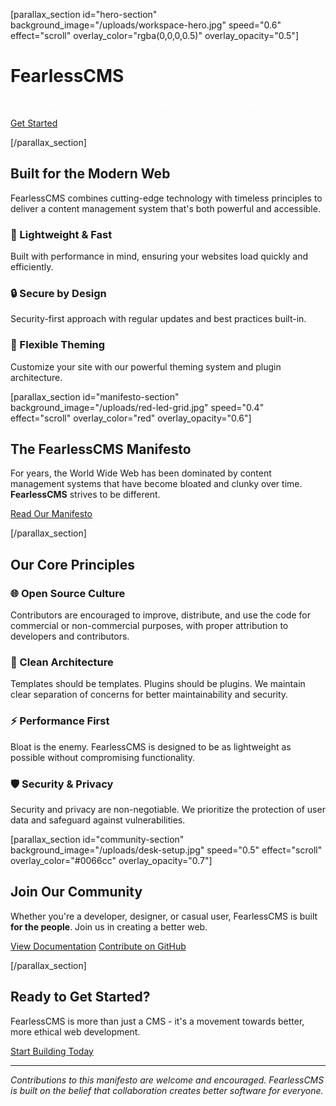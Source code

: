 <!-- json {
    "title": "FearlessCMS",
    "editor_mode": "html",
    "template": "home"
} -->

[parallax_section id="hero-section" background_image="/uploads/workspace-hero.jpg" speed="0.6" effect="scroll" overlay_color="rgba(0,0,0,0.5)" overlay_opacity="0.5"]

<h1>FearlessCMS</h1>

<p><span style="color: #fff">Modern, powerful content management for fearless developers</span></p>

<p><a href="/documentation" class="btn-primary">Get Started</a></p>

[/parallax_section]

<h2>Built for the Modern Web</h2>

<p>FearlessCMS combines cutting-edge technology with timeless principles to deliver a content management system that's both powerful and accessible.</p>

<div class="feature-card">
    <h3>🚀 Lightweight & Fast</h3>
    <p>Built with performance in mind, ensuring your websites load quickly and efficiently.</p>
</div>

<div class="feature-card">
    <h3>🔒 Secure by Design</h3>
    <p>Security-first approach with regular updates and best practices built-in.</p>
</div>

<div class="feature-card">
    <h3>🎨 Flexible Theming</h3>
    <p>Customize your site with our powerful theming system and plugin architecture.</p>
</div>

[parallax_section id="manifesto-section" background_image="/uploads/red-led-grid.jpg" speed="0.4" effect="scroll" overlay_color="red" overlay_opacity="0.6"]

<h2>The FearlessCMS Manifesto</h2>

<p>For years, the World Wide Web has been dominated by content management systems that have become bloated and clunky over time. <strong>FearlessCMS</strong> strives to be different.</p>

<p><a href="#manifesto-details" class="btn-primary">Read Our Manifesto</a></p>

[/parallax_section]

<h2>Our Core Principles</h2>

<div class="feature-card">
    <h3>🌐 Open Source Culture</h3>
    <p>Contributors are encouraged to improve, distribute, and use the code for commercial or non-commercial purposes, with proper attribution to developers and contributors.</p>
</div>

<div class="feature-card">
    <h3>🔧 Clean Architecture</h3>
    <p>Templates should be templates. Plugins should be plugins. We maintain clear separation of concerns for better maintainability and security.</p>
</div>

<div class="feature-card">
    <h3>⚡ Performance First</h3>
    <p>Bloat is the enemy. FearlessCMS is designed to be as lightweight as possible without compromising functionality.</p>
</div>

<div class="feature-card">
    <h3>🛡️ Security & Privacy</h3>
    <p>Security and privacy are non-negotiable. We prioritize the protection of user data and safeguard against vulnerabilities.</p>
</div>

[parallax_section id="community-section" background_image="/uploads/desk-setup.jpg" speed="0.5" effect="scroll" overlay_color="#0066cc" overlay_opacity="0.7"]

<h2>Join Our Community</h2>

<p>Whether you're a developer, designer, or casual user, FearlessCMS is built <strong>for the people</strong>. Join us in creating a better web.</p>

<p><a href="/documentation" class="btn-primary">View Documentation</a> <a href="https://github.com/fearlessgeekmedia/FearlessCMS" class="btn-secondary">Contribute on GitHub</a></p>

[/parallax_section]

<h2>Ready to Get Started?</h2>

<p>FearlessCMS is more than just a CMS - it's a movement towards better, more ethical web development.</p>

<p><a href="/documentation" class="btn-primary">Start Building Today</a></p>

<hr>

<p><em>Contributions to this manifesto are welcome and encouraged. FearlessCMS is built on the belief that collaboration creates better software for everyone.</em></p>